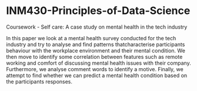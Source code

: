 # INM430-Principles-of-Data-Science
Coursework - Self care: A case study on mental health in the tech industry

In this paper we look at a mental health survey conducted for the tech industry and try to analyse and find patterns thatcharacterise participants behaviour with the workplace environment and their mental condition. We then move to identify some correlation between features such as remote working and comfort of discussing mental health issues with their company. Furthermore, we analyse comment words to identify a motive. Finally, we attempt to find whether we can predict a mental health condition based on the participants responses.
